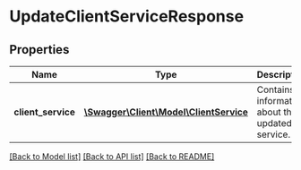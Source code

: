 # UpdateClientServiceResponse

## Properties
Name | Type | Description | Notes
------------ | ------------- | ------------- | -------------
**client_service** | [**\Swagger\Client\Model\ClientService**](ClientService.md) | Contains information about the updated service. | [optional] 

[[Back to Model list]](../README.md#documentation-for-models) [[Back to API list]](../README.md#documentation-for-api-endpoints) [[Back to README]](../README.md)


